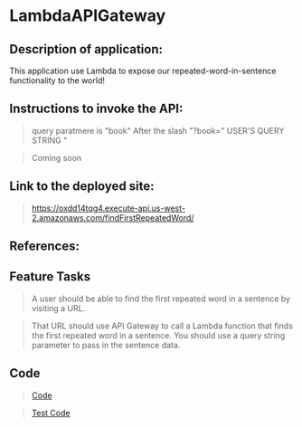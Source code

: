 # LambdaAPIGateway

## Description of application:
This application use Lambda to expose our repeated-word-in-sentence functionality to the world!

## Instructions to invoke the API:
> query paratmere is "book"
> After the slash "?book=" USER'S QUERY STRING "

> Coming soon

## Link to the deployed site: 
> https://oxdd14tqg4.execute-api.us-west-2.amazonaws.com/findFirstRepeatedWord/


## References:
 

## Feature Tasks

> A user should be able to find the first repeated word in a sentence by visiting a URL.

> That URL should use API Gateway to call a Lambda function that finds the first repeated word in a sentence.
You should use a query string parameter to pass in the sentence data.

## Code 
> [Code]()

> [Test Code]()
